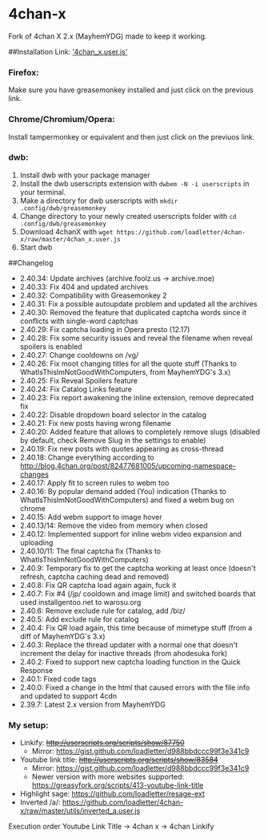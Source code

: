 4chan-x
=======

Fork of 4chan X 2.x (MayhemYDG) made to keep it working.

##Installation
Link: ['4chan_x.user.js'](https://github.com/loadletter/4chan-x/raw/master/4chan_x.user.js)

### Firefox:

Make sure you have greasemonkey installed and just click on the previous link.

### Chrome/Chromium/Opera:

Install tampermonkey or equivalent and then just click on the previuos link.

### dwb:
1. Install dwb with your package manager
2. Install the dwb userscripts extension with `dwbem -N -i userscripts` in your terminal.
3. Make a directory for dwb userscripts with `mkdir .config/dwb/greasemonkey`
4. Change directory to your newly created userscripts folder with `cd .config/dwb/greasemonkey`
5. Download 4chanX with `wget https://github.com/loadletter/4chan-x/raw/master/4chan_x.user.js`
6. Start dwb

##Changelog
- 2.40.34: Update archives (archive.foolz.us -> archive.moe)
- 2.40.33: Fix 404 and updated archives
- 2.40.32: Compatibility with Greasemonkey 2
- 2.40.31: Fix a possible autoupdate problem and updated all the archives
- 2.40.30: Removed the feature that duplicated captcha words since it conflicts with single-word captchas
- 2.40.29: Fix captcha loading in Opera presto (12.17)
- 2.40.28: Fix some security issues and reveal the filename when reveal spoilers is enabled
- 2.40.27: Change cooldowns on /vg/
- 2.40.26: Fix moot changing titles for all the quote stuff (Thanks to WhatIsThisImNotGoodWithComputers, from MayhemYDG's 3.x)
- 2.40.25: Fix Reveal Spoilers feature
- 2.40.24: Fix Catalog Links feature
- 2.40.23: Fix report awakening the inline extension, remove deprecated fix
- 2.40.22: Disable dropdown board selector in the catalog
- 2.40.21: Fix new posts having wrong filename
- 2.40.20: Added feature that allows to completely remove slugs (disabled by default, check Remove Slug in the settings to enable)
- 2.40.19: Fix new posts with quotes appearing as cross-thread
- 2.40.18: Change everything according to http://blog.4chan.org/post/82477681005/upcoming-namespace-changes
- 2.40.17: Apply fit to screen rules to webm too
- 2.40.16: By popular demand added (You) indication (Thanks to WhatIsThisImNotGoodWithComputers) and fixed a webm bug on chrome
- 2.40.15: Add webm support to image hover
- 2.40.13/14: Remove the video from memory when closed
- 2.40.12: Implemented support for inline webm video expansion and uploading
- 2.40.10/11: The final captcha fix (Thanks to WhatIsThisImNotGoodWithComputers)
- 2.40.9: Temporary fix to get the captcha working at least once (doesn't refresh, captcha caching dead and removed)
- 2.40.8: Fix QR captcha load again again, fuck it
- 2.40.7: Fix #4 (/jp/ cooldown and image limit) and switched boards that used installgentoo.net to warosu.org
- 2.40.6: Remove exclude rule for catalog, add /biz/
- 2.40.5: Add exclude rule for catalog
- 2.40.4: Fix QR load again, this time because of mimetype stuff (from a diff of MayhemYDG's 3.x)
- 2.40.3: Replace the thread updater with a normal one that doesn't increment the delay for inactive threads (from ahodesuka fork)
- 2.40.2: Fixed to support new captcha loading function in the Quick Response
- 2.40.1: Fixed code tags
- 2.40.0: Fixed a change in the html that caused errors with the file info and updated to support 4cdn
- 2.39.7: Latest 2.x version from MayhemYDG


### My setup:
- Linkify: ~~http://userscripts.org/scripts/show/87750~~
    - Mirror: https://gist.github.com/loadletter/d988bbdccc99f3e341c9
- Youtube link title: ~~http://userscripts.org/scripts/show/83584~~
    - Mirror: https://gist.github.com/loadletter/d988bbdccc99f3e341c9
    - Newer version with more websites supported: https://greasyfork.org/scripts/413-youtube-link-title
- Highlight sage: https://github.com/loadletter/resage-ext
- Inverted /a/: https://github.com/loadletter/4chan-x/raw/master/utils/inverted_a.user.js

Execution order Youtube Link Title -> 4chan x -> 4chan Linkify
